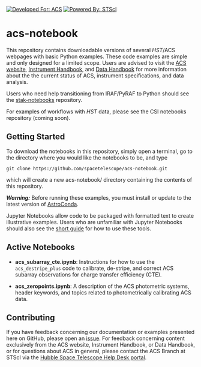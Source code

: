 [![Developed For: ACS](https://img.shields.io/badge/Developed%20For-ACS-orange.svg)](http://www.stsci.edu/hst/acs) [![Powered By: STScI](https://img.shields.io/badge/powered%20by-STScI-blue.svg?colorA=707170&colorB=3e8ddd&style=flat)](http://www.stsci.edu/)

# acs-notebook

This repository contains downloadable versions of several *HST*/ACS webpages with basic Python examples. These code examples are simple and only designed for a limited scope. Users are advised to visit the [ACS website](http://www.stsci.edu/hst/acs), [Instrument Handbook](http://www.stsci.edu/hst/acs/documents/handbooks/current/cover.html), and [Data Handbook](http://www.stsci.edu/hst/acs/documents/handbooks/currentDHB/acs_cover.html) for more information about the the current status of ACS, instrument specifications, and data analysis.

Users who need help transitioning from IRAF/PyRAF to Python should see the [stak-notebooks](https://github.com/spacetelescope/stak-notebooks) repository. 

For examples of workflows with *HST* data, please see the CSI notebooks repository (coming soon).

## Getting Started

To download the notebooks in this repository, simply open a terminal, go to the directory where you would like the notebooks to be, and type
```
git clone https://github.com/spacetelescope/acs-notebook.git
```
which will create a new acs-notebook/ directory containing the contents of this repository.
 
___Warning:___ Before running these examples, you must install or update to the latest version of [AstroConda](https://astroconda.readthedocs.io/en/latest/).

Jupyter Notebooks allow code to be packaged with formatted text to create illustrative examples. Users who are unfamiliar with Jupyter Notebooks should also see the [short guide](https://jupyter-notebook-beginner-guide.readthedocs.io/en/latest/) for how to use these tools.

## Active Notebooks


* **acs_subarray_cte.ipynb**: Instructions for how to use the `acs_destripe_plus` code to calibrate, de-stripe, and correct ACS subarray observations for charge transfer efficiency (CTE).


* **acs_zeropoints.ipynb**: A description of the ACS photometric systems, header keywords, and topics related to photometrically calibrating ACS data. 

## Contributing

If you have feedback concerning our documentation or examples presented here on GitHub, please open an [issue](https://github.com/spacetelescope/acs-notebook/issues). For feedback concerning content exclusively from the ACS website, Instrument Handbook, or Data Handbook, or for questions about ACS in general, please contact the ACS Branch at STScI via the [Hubble Space Telescope Help Desk portal](http://hsthelp.stsci.edu). 
